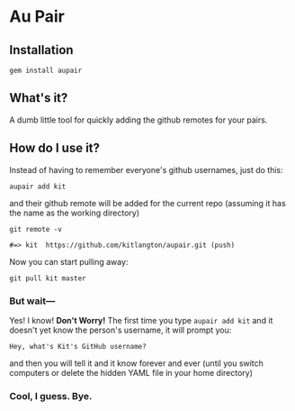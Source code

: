 # Au Pair

## Installation

`gem install aupair`

## What's it?

A dumb little tool for quickly adding the github remotes for your pairs.

## How do I use it?

Instead of having to remember everyone's github usernames, just do this:

`aupair add kit`

and their github remote will be added for the current repo (assuming it has the name as the working directory)

`git remote -v`

`#=> kit  https://github.com/kitlangton/aupair.git (push)`

Now you can start pulling away:

`git pull kit master`

### But wait—

Yes! I know! **Don't Worry!** The first time you type `aupair add kit` and it doesn't yet know the person's username, it will prompt you:

`Hey, what's Kit's GitHub username?`

and then you will tell it and it know forever and ever (until you switch computers or delete the hidden YAML file in your home directory)

### Cool, I guess. Bye.
